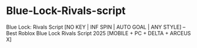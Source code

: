 # Blue-Lock-Rivals-script
Blue Lock: Rivals Script [NO KEY | INF SPIN | AUTO GOAL | ANY STYLE] – Best Roblox Blue Lock Rivals Script 2025 [MOBILE + PC + DELTA + ARCEUS X]
